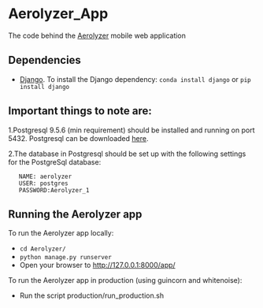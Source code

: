 # Aerolyzer\_App

The code behind the [Aerolyzer](https://github.com/Aerolyzer/Aerolyzer) mobile web application

## Dependencies
* [Django](https://www.djangoproject.com/). To install the Django dependency:
  ```conda install django``` or ```pip install django```

## Important things to note are:
1.Postgresql 9.5.6 (min requirement) should be installed and running on port 5432. Postgresql can be downloaded [here](https://www.postgresql.org/download/).

2.The database in Postgresql should be set up with the following settings for the PostgreSql database:
```
   NAME: aerolyzer
   USER: postgres
   PASSWORD:Aerolyzer_1
```   
## Running the Aerolyzer app
To run the Aerolyzer app locally:
* ```cd Aerolyzer/```
* ```python manage.py runserver```
* Open your browser to http://127.0.0.1:8000/app/

To run the Aerolyzer app in production (using guincorn and whitenoise):
* Run the script production/run_production.sh
